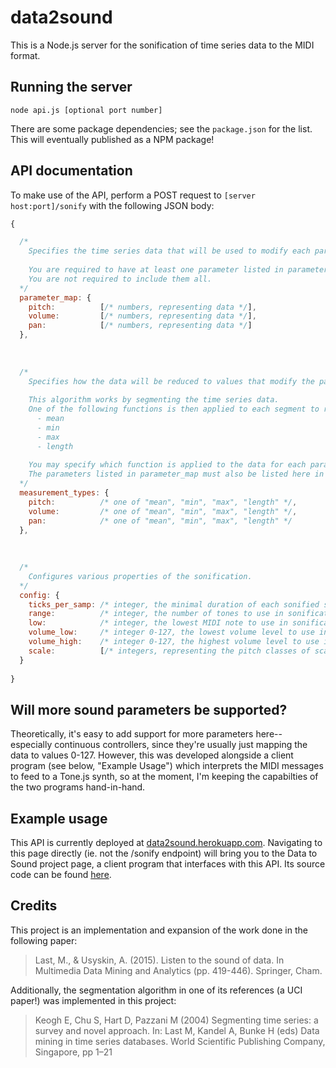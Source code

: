 # data2sound
This is a Node.js server for the sonification of time series data to the MIDI format.

## Running the server

`node api.js [optional port number]`

There are some package dependencies; see the `package.json` for the list. This will eventually published as a NPM package!

## API documentation

To make use of the API, perform a POST request to `[server host:port]/sonify` with the following JSON body:

```javascript
{

  /*
    Specifies the time series data that will be used to modify each parameter of the sound.
    
    You are required to have at least one parameter listed in parameter_map.
    You are not required to include them all.
  */
  parameter_map: {
    pitch:          [/* numbers, representing data */],
    volume:         [/* numbers, representing data */],
    pan:            [/* numbers, representing data */]
  },
  
  
  
  /*
    Specifies how the data will be reduced to values that modify the parameters.
    
    This algorithm works by segmenting the time series data.
    One of the following functions is then applied to each segment to reduce it to a single value:
      - mean
      - min
      - max
      - length
      
    You may specify which function is applied to the data for each parameter.
    The parameters listed in parameter_map must also be listed here in measurement_types.
  */
  measurement_types: {
    pitch:          /* one of "mean", "min", "max", "length" */,
    volume:         /* one of "mean", "min", "max", "length" */,
    pan:            /* one of "mean", "min", "max", "length" */
  },
  
  
  
  /*
    Configures various properties of the sonification.
  */
  config: {
    ticks_per_samp: /* integer, the minimal duration of each sonified segment, in MIDI ticks */,
    range:          /* integer, the number of tones to use in sonification */,
    low:            /* integer, the lowest MIDI note to use in sonification */,
    volume_low:     /* integer 0-127, the lowest volume level to use in sonification */,
    volume_high:    /* integer 0-127, the highest volume level to use in sonification */,
    scale:          [/* integers, representing the pitch classes of scale tones */]
  }
  
}
```

## Will more sound parameters be supported?

Theoretically, it's easy to add support for more parameters here-- especially continuous controllers, since they're usually just mapping the data to values 0-127. However, this was developed alongside a client program (see below, "Example Usage") which interprets the MIDI messages to feed to a Tone.js synth, so at the moment, I'm keeping the capabilties of the two programs hand-in-hand.

## Example usage

This API is currently deployed at [data2sound.herokuapp.com](https://data2sound.herokuapp.com). Navigating to this page directly (ie. not the /sonify endpoint) will bring you to the Data to Sound project page, a client program that interfaces with this API. Its source code can be found [here](https://github.com/thanasibakis/CS190/tree/master/final-project).

## Credits

This project is an implementation and expansion of the work done in the following paper:

> Last, M., & Usyskin, A. (2015). Listen to the sound of data. In Multimedia Data Mining and Analytics (pp. 419-446). Springer, Cham.

Additionally, the segmentation algorithm in one of its references (a UCI paper!) was implemented in this project:

> Keogh E, Chu S, Hart D, Pazzani M (2004) Segmenting time series: a survey and novel approach. In: Last M, Kandel A, Bunke H (eds) Data mining in time series databases. World Scientific Publishing Company, Singapore, pp 1–21
